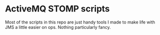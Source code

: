 # ActiveMQ STOMP scripts 

Most of the scripts in this repo are just handy tools I made to make life with JMS a little easier on ops. Nothing particularly fancy.
